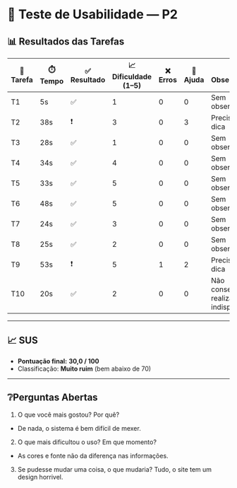 # 👤 Teste de Usabilidade — P2

## 📊 Resultados das Tarefas
| 📝 Tarefa | ⏱️ Tempo | ✅ Resultado | 📈 Dificuldade (1–5) | ❌ Erros | 🙋 Ajuda | 🔎 Observações |
|-----------|----------|--------------|----------------------|----------|----------|----------------|
| T1 | 5s   | ✅ | 1 | 0 | 0 | Sem observações |
| T2 | 38s  | ❗ | 3 | 0 | 3 | Precisou de dica |
| T3 | 28s  | ✅ | 1 | 0 | 0 | Sem observações |
| T4 | 34s  | ✅ | 4 | 0 | 0 | Sem observações |
| T5 | 33s  | ✅ | 5 | 0 | 0 | Sem observações |
| T6 | 48s  | ✅ | 5 | 0 | 0 | Sem observações |
| T7 | 24s  | ✅ | 3 | 0 | 0 | Sem observações |
| T8 | 25s  | ✅ | 2 | 0 | 0 | Sem observações |
| T9 | 53s  | ❗ | 5 | 1 | 2 | Precisou de dica |
| T10 | 20s | ✅ | 2 | 0 | 0 | Não conseguiu realizar pois indisponível |

---

## 📈 SUS
- **Pontuação final:** **30,0 / 100**  
- Classificação: **Muito ruim** (bem abaixo de 70)

---

## ❔Perguntas Abertas
1. O que você mais gostou? Por quê?
- De nada, o sistema é bem difícil de mexer.
2. O que mais dificultou o uso? Em que momento?
- As cores e fonte não da diferença nas informações.
3. Se pudesse mudar uma coisa, o que mudaria?
Tudo, o site tem um design horrivel.
